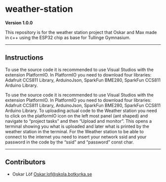 # weather-station

**Version 1.0.0**

This repository is for the weather station project that Oskar and Max made in c++ using the ESP32 chip as base for Tullinge Gymnasium. 

---
## Instructions

To use the source code it is recommended to use Visual Studios with the extension PlatformIO. In PlatformIO you need to download four libraries:  Adafruit CCS811 Library, ArduinoJson, SparkFun BME280, SparkFun CCS811 Arduino Library. 

To use the source code it is recommended to use Visual Studios with the extension PlatformIO. In PlatformIO you need to download four libraries:  Adafruit CCS811 Library, ArduinoJson, SparkFun BME280, SparkFun CCS811 Arduino Library. To uploading actual code to the Weather station you need to click on the platformIO icon on the left most panel (ant shaped) and navigate to “project tasks” and then “Upload and monitor”. This opens a terminal showing you what is uploaded and later what is printed by the weather station in the terminal. For the Weather station to be able to connect to the internet you need to insert your network ssid and your password in the code by the “ssid” and “password” const char.   

---
## Contributors
- Oskar Löf <Oskar.lof@skola.botkyrka.se>

